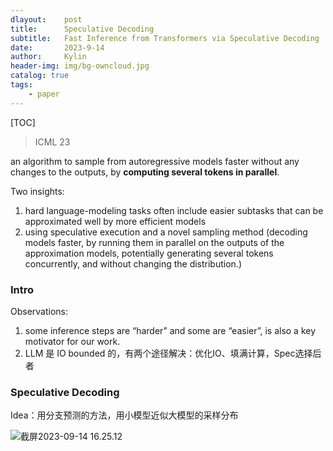 ```yaml
---
dlayout:    post
title:      Speculative Decoding
subtitle:   Fast Inference from Transformers via Speculative Decoding
date:       2023-9-14
author:     Kylin
header-img: img/bg-owncloud.jpg
catalog: true
tags:
    - paper
---
```




[TOC]

> ICML 23



an algorithm to sample from autoregressive models faster without any changes to the outputs, by **computing several tokens in parallel**.

Two insights: 

1) hard language-modeling tasks often include easier subtasks that can be approximated well by more efficient models
2) using speculative execution and a novel sampling method (decoding models faster, by running them in parallel on the outputs of the approximation models, potentially generating several tokens concurrently, and without changing the distribution.)



### Intro

Observations: 

1) some inference steps are “harder” and some are “easier”, is also a key motivator for our work.
2) LLM 是 IO bounded 的，有两个途径解决：优化IO、填满计算，Spec选择后者



### Speculative Decoding

Idea：用分支预测的方法，用小模型近似大模型的采样分布

![截屏2023-09-14 16.25.12](http://kylinhub.oss-cn-shanghai.aliyuncs.com/uPic/%E6%88%AA%E5%B1%8F2023-09-14%2016.25.12.png)





